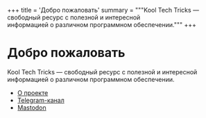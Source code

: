 +++
title = 'Добро пожаловать'
summary = """Kool Tech Tricks — свободный ресурс с полезной и интересной \
информацией о различном программном обеспечении."""
+++
# Добро пожаловать

Kool Tech Tricks — свободный ресурс с полезной и интересной информацией о
различном программном обеспечении.

- [О проекте](/faq/about)
- [Telegram-канал](https://t.me/KoolTechTricks)
- [Mastodon](https://lor.sh/@KoolTechTricks)
